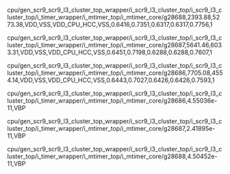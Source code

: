 cpu/gen_scr9_scr9_l3_cluster_top_wrapper/i_scr9_l3_cluster_top/i_scr9_l3_cluster_top/i_timer_wrapper/i_mtimer_top/i_mtimer_core/g28688,2393.88,5273.38,VDD,VSS,VDD_CPU_HCC,VSS,0.6416,0.7351,0.6317,0.6317,0.7756,1 

cpu/gen_scr9_scr9_l3_cluster_top_wrapper/i_scr9_l3_cluster_top/i_scr9_l3_cluster_top/i_timer_wrapper/i_mtimer_top/i_mtimer_core/g28687,5641.46,6033.31,VDD,VSS,VDD_CPU_HCC,VSS,0.6451,0.7198,0.6288,0.6288,0.7607,1 

cpu/gen_scr9_scr9_l3_cluster_top_wrapper/i_scr9_l3_cluster_top/i_scr9_l3_cluster_top/i_timer_wrapper/i_mtimer_top/i_mtimer_core/g28686,7705.08,4554.14,VDD,VSS,VDD_CPU_HCC,VSS,0.6443,0.7027,0.6426,0.6426,0.7593,1 

cpu/gen_scr9_scr9_l3_cluster_top_wrapper/i_scr9_l3_cluster_top/i_scr9_l3_cluster_top/i_timer_wrapper/i_mtimer_top/i_mtimer_core/g28686,4.55036e-11,VBP 

cpu/gen_scr9_scr9_l3_cluster_top_wrapper/i_scr9_l3_cluster_top/i_scr9_l3_cluster_top/i_timer_wrapper/i_mtimer_top/i_mtimer_core/g28687,2.41895e-11,VBP 

cpu/gen_scr9_scr9_l3_cluster_top_wrapper/i_scr9_l3_cluster_top/i_scr9_l3_cluster_top/i_timer_wrapper/i_mtimer_top/i_mtimer_core/g28688,4.50452e-11,VBP